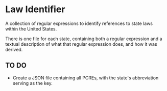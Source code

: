 # Law Identifier

A collection of regular expressions to identify references to state laws within the United States.

There is one file for each state, containing both a regular expression and a textual description of what that regular expression does, and how it was derived.

## TO DO
* Create a JSON file containing all PCREs, with the state's abbreviation serving as the key.
